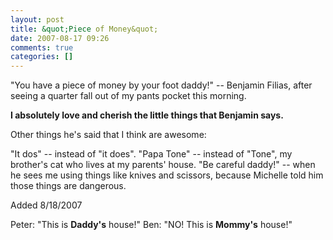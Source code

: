 ```yaml
---
layout: post
title: &quot;Piece of Money&quot;
date: 2007-08-17 09:26
comments: true
categories: []
---
```

"You have a piece of money by your foot daddy!"
-- Benjamin Filias, after seeing a quarter fall out of my pants pocket this morning.

<strong>I absolutely love and cherish the little things that Benjamin says. </strong>

Other things he's said that I think are awesome:

"It dos" -- instead of "it does".
"Papa Tone" -- instead of "Tone", my brother's cat who lives at my parents' house.
"Be careful daddy!" -- when he sees me using things like knives and scissors, because Michelle told him those things are dangerous.

Added 8/18/2007

Peter: "This is <strong>Daddy's</strong> house!"
Ben: "NO! This is <strong>Mommy's</strong> house!"
